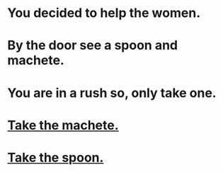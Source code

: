 # You decided to help the women.

# By the door see a spoon and machete. 

# You are in a rush so, only take one. 

# [Take the machete.](big-knife.md)
# [Take the spoon.](spoon.md)